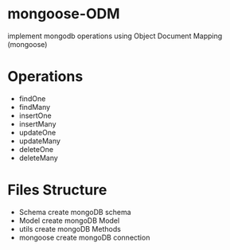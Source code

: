 # mongoose-ODM

implement mongodb operations using Object Document Mapping (mongoose)

# Operations

- findOne
- findMany
- insertOne
- insertMany
- updateOne
- updateMany
- deleteOne
- deleteMany

# Files Structure

- Schema
  create mongoDB schema
- Model
  create mongoDB Model
- utils
  create mongoDB Methods
- mongoose
  create mongoDB connection
